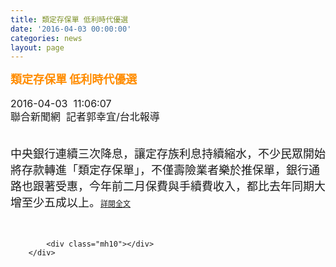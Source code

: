 ```yaml
---
title: 類定存保單 低利時代優選
date: '2016-04-03 00:00:00'
categories: news
layout: page
---
```


<div class="text">
			<div>
	<div>
		<div>
			<span style="color: rgb(255, 140, 0);"><span style="font-size: 18px;"><strong>類定存保單 低利時代優選</strong></span></span></div>
		<div>
			&nbsp;</div>
		<div>
			<span style="font-size: 16px; line-height: 1.3;">2016-04-03 &nbsp;11:06:07</span></div>
		<div>
			<span style="font-size: 16px; line-height: 20.8px;">聯合新聞網 &nbsp;記者郭幸宜/台北報導</span></div>
		<div>
			&nbsp;</div>
		<div>
			&nbsp;</div>
		<div>
			<span style="font-size: 18px;">中央銀行連續三次降息，讓定存族利息持續縮水，不少民眾開始將存款轉進「類定存保單」，不僅壽險業者樂於推保單，銀行通路也跟著受惠，今年前二月保費與手續費收入，都比去年同期大增至少五成以上。</span><a href="http://fund.udn.com/fund/story/7488/1605343-%E9%A1%9E%E5%AE%9A%E5%AD%98%E4%BF%9D%E5%96%AE-%E4%BD%8E%E5%88%A9%E6%99%82%E4%BB%A3%E5%84%AA%E9%81%B8" style="font-size: 9pt;">詳閱全文</a></div>
	</div>
	<div>
		&nbsp;</div>
</div>
<div>
	&nbsp;</div>

			<div class="mh10"></div>
		</div>